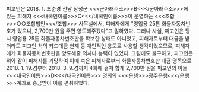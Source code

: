 피고인은 2018. 1. 초순경 전남 장성군 <<<군아래주소>>>B<<</군아래주소>>>에 있는 피해자 <<<내국인이름>>>C<<</내국인이름>>>이 운영하는 <<<조합>>>○○조합법인<<</조합>>> 사무실에서, 피해자에게 "영업용 25톤 화물자동차번호가 있으니, 2,700만 원을 주면 양도해주겠다"고 말하였다.
그러나 사실, 피고인은 당시 영업용 25톤 화물자동차번호판을 확보한 상태도 아니었고, 피해자로부터 대금을 받더라도 피고인 처의 카드대금 변제 등 개인적인 용도로 사용할 생각이었으므로, 피해자에게 화물자동차번호판을 양도해줄 의사나 능력이 없었다. 그럼에도 불구하고, 피고인은 위와 같이 피해자를 기망하여 이에 속은 피해자로부터 화물자동차번호판 대금 명목으로 2018. 1. 19.경부터 2018. 3. 9.경까지 4회에 걸쳐 합계 2,700만 원을 피고인의 아들 <<<내국인이름>>>D<<</내국인이름>>> 명의의 <<<은행>>>광주은행<<</은행>>>계좌로 송금받아 이를 편취하였다.